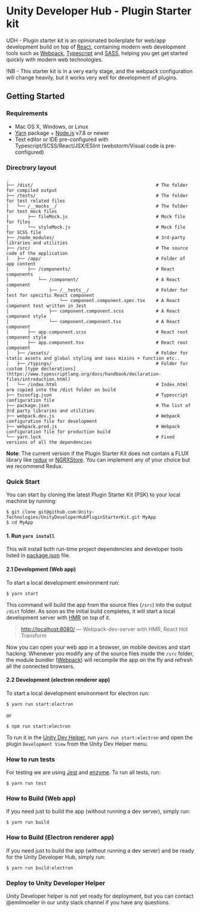 # Unity Developer Hub - Plugin Starter kit

UDH - Plugin starter kit is an opinionated boilerplate for web/app development build on top of [React](https://facebook.github.io/react/), containing modern web development
tools such as [Webpack](http://webpack.github.io/), [Typescript](https://www.typescriptlang.org/index.html) and [SASS](http://sass-lang.com/), helping you get get started quickly with modern web technologies.

!NB - This starter kit is in a very early stage, and the webpack configuration will change heavily, but it works very well for development of plugins.

## Getting Started

### Requirements

* Mac OS X, Windows, or Linux
* [Yarn](https://yarnpkg.com/) package + [Node.js](https://nodejs.org/) v7.8 or newer 
* Text editor or IDE pre-configured with Typescript/SCSS/React/JSX/ESlint (webstorm/Visual code is pre-configured)

### Directrory layout


```
.
├── /dist/                                              # The folder for compiled output
├── /tests/                                             # The folder for test related files
│   └── /__mocks__/                                     # The folder for test mock files
│       ├── fileMock.js                                 # Mock file for files
│       └── styleMock.js                                # Mock file for SCSS file
├── /node_modules/                                      # 3rd-party libraries and utilities
├── /src/                                               # The source code of the application
│   ├── /app/                                           # Folder of app content
│       ├── /components/                                # React components
│           └── /component/                             # A React component
│               ├── /__tests__/                         # Folder for test for specific React component
│                   └── component.component.spec.tsx    # A React component test written in Jest
│               ├── component.component.scss            # A React component style
│               └── component.component.tsx             # A React component
│       ├── app.component.scss                          # React root component style
│       ├── app.component.tsx                           # React root component
│   ├── /assets/                                        # Folder for static assets and global styling and sass mixins + function etc..
│   ├── /typings/                                       # Folder for custom [type declerations](https://www.typescriptlang.org/docs/handbook/declaration-files/introduction.html)
│   └── /index.html                                     # Index.html are copied into the /dist folder on build
├── tsconfig.json                                       # Typescript configuration file
├── package.json                                        # The list of 3rd party libraries and utilities
├── webpack.dev.js                                      # Webpack configuration file for development
├── webpack.prod.js                                     # Webpack configuration file for production build
└── yarn.lock                                           # Fixed versions of all the dependencies
```

**Note**: The current version if the Plugin Starter Kit does not contain a FLUX library like [redux](https://github.com/reactjs/redux) or [NGRXStore](https://github.com/ngrx/store). You can implement any of your choice but we recommend Redux.

### Quick Start

You can start by cloning the latest Plugin Starter Kit (PSK) to your local machine by running:
```shell
$ git clone git@github.com:Unity-Technologies/UnityDeveloperHubPluginStarterKit.git MyApp
$ cd MyApp
```

#### 1. Run `yarn install`

This will install both run-time project dependencies and developer tools listed
in [package.json](./package.json) file.

#### 2.1 Development (Web app)
To start a local development environment run:

```shell
$ yarn start
```

This command will build the app from the source files (`/src`) into the output
`/dist` folder. As soon as the initial build completes, it will start a local development server with [HMR](https://webpack.github.io/docs/hot-module-replacement) on top of it.
> [http://localhost:8080/](http://localhost:8080/) — Webpack-dev-server with HMR, React Hot Transform

Now you can open your web app in a browser, on mobile devices and start
hacking. Whenever you modify any of the source files inside the `/src` folder,
the module bundler ([Webpack](http://webpack.github.io/)) will recompile the
app on the fly and refresh all the connected browsers.

#### 2.2 Development (electron renderer app)
To start a local development environment for electron run:

```shell
$ yarn run start:electron
```

or

```shell
$ npm run start:electron
```

To run it in the [Unity Dev Helper](https://github.com/Unity-Technologies/UnityDevHelper), run `yarn run start:electron` and open the plugin `Development View` from the Unity Dev Helper menu.

### How to run tests
For testing we are using [Jest](http://facebook.github.io/jest/) and [enzyme](http://airbnb.io/enzyme/).
To run all tests, run:

```shell
$ yarn run test
```

### How to Build (Web app)
If you need just to build the app (without running a dev server), simply run:

```shell
$ yarn run build
```

### How to Build (Electron renderer app)
If you need just to build the app (without running a dev server) and be ready for the Unity Developer Hub, simply run:

```shell
$ yarn run build:electron
```

### Deploy to Unity Developer Helper

Unity Developer helper is not yet ready for deployment, but you can contact @emilmoeller in our unity slack channel if you have any questions.

